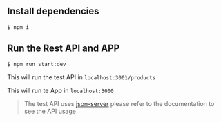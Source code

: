 ## Install dependencies

```
$ npm i
```

## Run the Rest API and APP

```
$ npm run start:dev
```

This will run the test API in `localhost:3001/products`

This will run te App in `localhost:3000`

> The test API uses [json-server](https://github.com/typicode/json-server) please refer to the documentation to see the API usage

